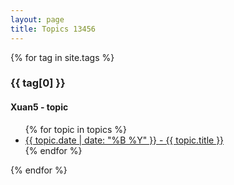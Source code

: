 ```yaml
---
layout: page
title: Topics 13456
---
```


{% for tag in site.tags %}
  <h3>{{ tag[0] }}</h3>
  <h4>Xuan5 - topic</h4>
  <ul>
    {% for topic in topics %}
      <li><a href="{{ topic.url }}">{{ topic.date | date: "%B %Y" }} - {{ topic.title }}</a></li>
    {% endfor %}
  </ul>
{% endfor %}